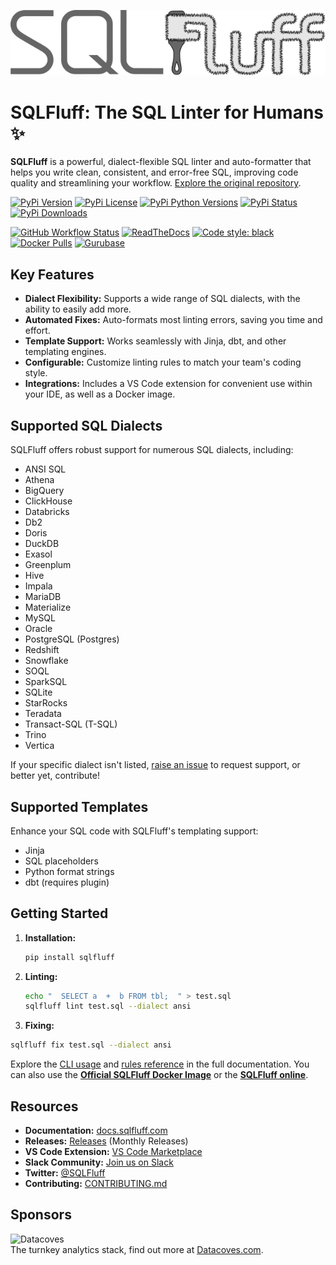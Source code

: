 <!-- SQLFluff Banner -->
![SQLFluff](https://raw.githubusercontent.com/sqlfluff/sqlfluff/main/images/sqlfluff-wide.png)

# SQLFluff: The SQL Linter for Humans ✨

**SQLFluff** is a powerful, dialect-flexible SQL linter and auto-formatter that helps you write clean, consistent, and error-free SQL, improving code quality and streamlining your workflow. [Explore the original repository](https://github.com/sqlfluff/sqlfluff).

[![PyPi Version](https://img.shields.io/pypi/v/sqlfluff.svg?style=flat-square&logo=PyPi)](https://pypi.org/project/sqlfluff/)
[![PyPi License](https://img.shields.io/pypi/l/sqlfluff.svg?style=flat-square)](https://pypi.org/project/sqlfluff/)
[![PyPi Python Versions](https://img.shields.io/pypi/pyversions/sqlfluff.svg?style=flat-square)](https://pypi.org/project/sqlfluff/)
[![PyPi Status](https://img.shields.io/pypi/status/sqlfluff.svg?style=flat-square)](https://pypi.org/project/sqlfluff/)
[![PyPi Downloads](https://img.shields.io/pypi/dm/sqlfluff?style=flat-square)](https://pypi.org/project/sqlfluff/)

[![GitHub Workflow Status](https://img.shields.io/github/actions/workflow/status/sqlfluff/sqlfluff/.github/workflows/ci-tests.yml?logo=github&style=flat-square)](https://github.com/sqlfluff/sqlfluff/actions/workflows/ci-tests.yml?query=branch%3Amain)
[![ReadTheDocs](https://img.shields.io/readthedocs/sqlfluff?style=flat-square&logo=Read%20the%20Docs)](https://sqlfluff.readthedocs.io)
[![Code style: black](https://img.shields.io/badge/code%20style-black-000000.svg?style=flat-square)](https://github.com/psf/black)
[![Docker Pulls](https://img.shields.io/docker/pulls/sqlfluff/sqlfluff?logo=docker&style=flat-square)](https://hub.docker.com/r/sqlfluff/sqlfluff)
[![Gurubase](https://img.shields.io/badge/Gurubase-Ask%20SQLFluff%20Guru-006BFF?style=flat-square)](https://gurubase.io/g/sqlfluff)

## Key Features

*   **Dialect Flexibility:** Supports a wide range of SQL dialects, with the ability to easily add more.
*   **Automated Fixes:** Auto-formats most linting errors, saving you time and effort.
*   **Template Support:** Works seamlessly with Jinja, dbt, and other templating engines.
*   **Configurable:** Customize linting rules to match your team's coding style.
*   **Integrations:** Includes a VS Code extension for convenient use within your IDE, as well as a Docker image.

## Supported SQL Dialects

SQLFluff offers robust support for numerous SQL dialects, including:

*   ANSI SQL
*   Athena
*   BigQuery
*   ClickHouse
*   Databricks
*   Db2
*   Doris
*   DuckDB
*   Exasol
*   Greenplum
*   Hive
*   Impala
*   MariaDB
*   Materialize
*   MySQL
*   Oracle
*   PostgreSQL (Postgres)
*   Redshift
*   Snowflake
*   SOQL
*   SparkSQL
*   SQLite
*   StarRocks
*   Teradata
*   Transact-SQL (T-SQL)
*   Trino
*   Vertica

If your specific dialect isn't listed, [raise an issue](https://github.com/sqlfluff/sqlfluff/issues) to request support, or better yet, contribute!

## Supported Templates

Enhance your SQL code with SQLFluff's templating support:

*   Jinja
*   SQL placeholders
*   Python format strings
*   dbt (requires plugin)

## Getting Started

1.  **Installation:**
    ```bash
    pip install sqlfluff
    ```
2.  **Linting:**
    ```bash
    echo "  SELECT a  +  b FROM tbl;  " > test.sql
    sqlfluff lint test.sql --dialect ansi
    ```

3.  **Fixing:**
   ```bash
   sqlfluff fix test.sql --dialect ansi
   ```

Explore the [CLI usage](https://docs.sqlfluff.com/en/stable/perma/cli.html) and [rules reference](https://docs.sqlfluff.com/en/stable/perma/rules.html) in the full documentation.  You can also use the [**Official SQLFluff Docker Image**](https://hub.docker.com/r/sqlfluff/sqlfluff) or the [**SQLFluff online**](https://online.sqlfluff.com/).

## Resources

*   **Documentation:** [docs.sqlfluff.com](https://docs.sqlfluff.com/en/stable/)
*   **Releases:** [Releases](https://github.com/sqlfluff/sqlfluff/releases) (Monthly Releases)
*   **VS Code Extension:** [VS Code Marketplace](https://marketplace.visualstudio.com/items?itemName=dorzey.vscode-sqlfluff)
*   **Slack Community:** [Join us on Slack](https://join.slack.com/t/sqlfluff/shared_invite/zt-2qtu36kdt-OS4iONPbQ3aCz2DIbYJdWg)
*   **Twitter:** [@SQLFluff](https://twitter.com/SQLFluff)
*   **Contributing:** [CONTRIBUTING.md](CONTRIBUTING.md)

## Sponsors

<img src="images/datacoves.png" alt="Datacoves" width="150"/><br>
The turnkey analytics stack, find out more at [Datacoves.com](https://datacoves.com/).